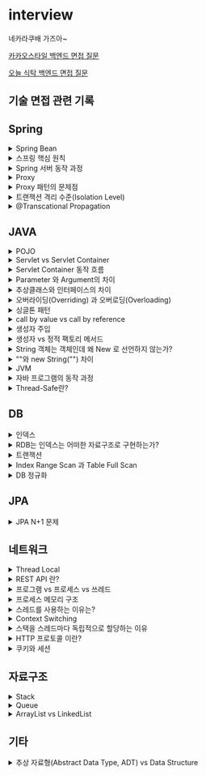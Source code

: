 # interview
  네카라쿠배 가즈아~
  
  [카카오스타일 백엔드 면접 질문](https://github.com/russell-seo/interview/blob/main/kakao/style.md)
  
  [오늘 식탁 백엔드 면접 질문](https://github.com/russell-seo/interview/blob/main/todaytable.md)

  ## 기술 면접 관련 기록
  
  
  ## Spring
  
  <details>
<summary>Spring Bean</summary>
<div markdown="1">       

 - Spring Bean 이란?
    - Spring 에서 사용하는 객체를 의미한다.
    - IoC Container에 의해 등록, 생성, 조회 관계 설정이 되는 객체를 의미한다.
    - Spring IoC Container 에 의해서 관리되고 어플리케이션의 핵심을 이루는 객체들을 스프링에서는 Beans라고 부른다.
      - 빈과 빈 사이의 의존성은 컨테이너가 사용하는 메타데이터 환경설정에 의존한다.
 - Bean의 주요 속성
    - class : 정규화된 자바 클래스 이름
    - id : bean의 고유 식별자
    - scope : 빈 스코프
    - constructor-arg : 생성시 생성자에 전달할 인수
    - property : 생성 시 bean setter 에 전달할 인수
    - init method 와 destory method
</div>
</details>
  
  <details>
<summary>스프링 핵심 원칙</summary>
<div markdown="1"> 
  
  - 스프링 핵심 원칙은 세가지이다. IoC/DI, AOP, PSA
    - IoC
      - Inversion Of Control(제어의 역전)을 의미하며, 객체의 생성과 생명주기 관리까지 모든 객체에 대한 제어권을 개발자가 아닌 프레임워크 에게 위임한 것을 의미한다.
      - 객체의 생성 책임을 개발자가 가지는 것이 아니라, 프레임워크에 위임했다(능동 -> 수동)
      - IoC vs DI
        - IoC는 DI한 형태 -> 객체지향에선 DI를 통해 IoC를 구현한다.
  
    - DI
      - DI는 의존관계 주입을 의미한다. 의존관계란 하나의 객체가 다른 객체의 상태에 따라 영향을 받는 것을 의미한다.
      - 스프링에서는 이러한 의존관계를 개발자가 직접관리하지 않고, 스프링 컨테이너에서 관리한다. 의존관계가 필요할 때 마다 스프링 컨테이너에서 개발자 코드안으로 의존성을 주입해 준다.
      - DI는 스프링에서 IoC를 구현한 한가지 방법이며, IoC는 DI를 포함하는 개념이다.
      - 이를 통해 개발자는 객체의 생성, 생명주기 관리, 의존관계 설정 책임을 신경 쓸 필요 없이 자신의 비즈니스 로직에만 집중하여 생산성을 높일 수 있다.
  
  
    - AOP
      - Aspect-Oriented Programming(관점 지향 프로그래밍)을 의미한다.
      - 스프링 DI가 의존성에 대한 주입이라면 AOP는 로직(code)주입 이라고 할 수 있다.
      - 관점 지향은 쉽게 말해 어떤 로직을 핵심적인 관점과 부가적인 관점으로 나누어서 보고 그 관점을 기준으로 각각 모듈화 하겠다는 것이다.
        - 핵심적인 관점 : 비즈니스 로직
        - 부가적인 관점 : 핵심 로직을 실행하기 위해서 행해지는 로직( 로깅, 트랜잭션, 캐싱) - 재사용된다.
  
    - PSA
      - Portable Service Abstraction(일관성 있는 서비스 추상화)를 의미한다.
      - 서비스 추상화란, 같은 일을 하는 다수의 기술을 공통 인터페이스로 제어할 수 있게 하는 것을 의미한다.
      - 외부 환경의 변화에 관계없이 일관된 방식으로 기술에 접근할 수 있게 해주는 것을 의미한다.
      - 예시
        - @Cacheable : 캐시대상으로 redis를 사용하던 ehcach를 사용하던 @Cacheable을 처리하는 내부 코드는 변하지 않는다.
        - @Transactional : JPA의 구현체로 Hibernate를 이용하던 다른 구현체를 이용하던 @Transactional을 처리하는 내부 코드를 변경할 필요가 없다.

</div>
</details>
  

<details>
<summary>Spring 서버 동작 과정</summary>
<div markdown="1">
  
  - 스프링의 경우
  
        1. 톰캣이 실행된다
        2. ServletContextListener 의 스프링에서 제공하는 구현체인 ContextLoaderListener 에 의해 Application Context가 생성된다.
        3. Application Context 가 생성되는 과정에서, 빈 정의(xml, component scan, @Configuration)에 의해 빈이 생성된다.
        4. Application Context 에 저장된 빈들의 의존 관계가 주입된다.
        5. 빈들의 생명주기에 맞는 메소드가 실행된다.(빈의 초기화 메소드, 소멸 메소드 등)
  
  - 스프링 부트
  
        1. @SpringBootConfiguration
        2. @Component Scan
        3. @EnableAutoConfiguration
</div>
</details>

<details>
<summary>Proxy</summary>
<div markdown="1">
  
  - 일반적으로 Proxy는 실제 Target 의 기능을 대신 수행하면서, 기능을 확장하거나 추가하는 실제 객체를 의미합니다.
    
    - 왜 사용할까?
      - OCP(Open-Closed Principle)을 지키기 위해서 사용한다.
      - 개방 폐쇠 원칙(=OCP)란 소프트웨어는 확장에 대해 열려있어야 하고, 수정에 대해서는 닫혀 있어야 한다라는 원칙 때문이다.
    
    - 어떻게?
      - Proxy를 이용한 런타임 위빙(Runtime Weaving)을 통해서 관심사를 추출할 수 있다.
      - 런타임 위빙 이란?
        - Weaving 은 target 객체를 새로운 proxied 객체로 적용시키는 과정이다.
      
    - Spring AOP 에서는 이러한 기능을 2가지 방법으로 구현하였다.
      
      - JDK Dynamic Proxy
      - CGlib Proxy
  
        - JDK Dynamic Proxy
          - JDK에서 제공하는 Dynamic Proxy는 1.3버전 부터 생긴 기능이다
          - `인터페이스를 기반으로 Proxy를 생성해주는 방식이다`
          - Dynamic Proxy는 Invocation Handler를 상속받아서 실체를 구현하게 되는데, 이 과정에서 `특정 Object 에 대해 Reflection을 사용하기때문에 성능이 조금 떨어지는 크리티컬 한 단점이 있다.`
          
        - CGlib
          - Enhancer를 바탕으로 Proxy를 구현하는 방식이다.
          - Extends(상속)방식을 이용해서 Proxy화 할 메소드를 오버라이딩 하는 방식이다.
          - CGlib은 기본적으로 Byte코드를 조작해서, 바이너리가 만들어지기 때문에 JDK Dynamic Proxy 보다 성능적으로 우세하다.
          - CGlib에서 실제로 핸들링할 Handler 가 필요한데, CGlib 에서는 이를 `MethodInterceptor` 라는 인터페이스로 정의되어 있다.
          - 다만 final 객체 혹은 private 접근자로 된 메소드는 상속이 지원되지 않기 때문에 제약적인 Proxy 구현이 가능하다.
  
</div>
</details>

<details>
<summary>Proxy 패턴의 문제점</summary>
<div markdown="1">
  
  - 위의 Proxy 내용과 이어지는 내용이다.
  
  - Proxy 패턴의 문제점을 알아보자
  
    - 부가적인 기능 추가 때 마다 별도의 프록시를 만들어야 한다.
    - 프록시로 프록시를 감싸는 일 발생
    - 모든 구현체에서 원래 타겟으로 위임하는 코드가 중복해서 발생.
    - 다른 메소드의 부가 기능이 같은 것일 경우 부가 기능의 주옵ㄱ이 발생
      - 이러한 문제를 해결하기 위해 프록시에 해당하는 클래스를 매번 만드는 것이 아닌 동적으로 런타임에 생성해내는 `다이나믹 프록시`가 등장한 것이다.
  
  
</div>
</details>

<details>
<summary>트랜잭션 격리 수준(Isolation Level)</summary>
<div markdown="1">
  
  - 트랜잭션 격리수준 이란?
    - 동시에 여러 트랜잭션이 처리될 때, 트랜잭션끼리 얼마나 서로 고립되어 있는지를 나타내는 것입니다. 즉 간단하게 말해 특정 트랜잭션이 다른 트랜잭션에 변경한 데이터를 볼수 있도록 허용할지 말지를 결정하는 것 입니다.
  
  - READ UNCOMMITTED
  - READ COMMITTED
  - REPEATABLE READ
  - SERIALIZABLE
  
  아래로 내려 갈 수록 고립 정도가 높아지며, 성능이 떨어지는 것이 일반적입니다.
  
  현재 저는 mysql 기반인 MariaDB를 사용 중인데 격리 수준이 디폴트인 `REPEATABLE READ` 입니다. 오라클인 경우에는 `READ COMMITTED`라고 합니다.
  
  1. READ UNCOMMITTED
  
  READ UNCOMMITTE의 격리수준에서는 어떤 트랜잭션 변경 내용이 COMMIT 이나 ROLLBACK과 상관없이 다른 트랜잭션에서 보여집니다.
  
  이 격리수준 에서는 아래와 같은 문제가 발생합니다.
    1. A 트랜잭션에서 테이블의 데이터를 수정중인 상태이고 아직 커밋하지 않았습니다.
    2. B 트랜잭션에서 A 트랜잭션이 수정 중인 데이터를 조회 함. 이를 Dirty Read라고 한다.
    3. A 트랜잭션에서 문제가 발생해 ROLLBACK 함
    4. B 트랜잭션은 커밋되지 않은 데이터를 바라보고 로직을 수행한다.
  
  이런식으로 데이터 정합성에 문제가 많으므로 RDBMS 표준에서는 격리수준으로 인정하지 않는다.
  
  2. READ COMMITTED
  
  어떤 트랜잭션의 변경 내용이 COMMIT 되어야만 다른 트랜잭션에서 조회할 수 있다. 오라클 DBMS 에서 기본적으로 사용하고 있고, 온라인 서비스에서 가장 많이 격리되는 수준이다.
  
  여기서는 B 트랜잭션에서 A 트랜잭션에서 커밋이나 롤백하기전 까지는 DIRTY READ가 발생하지 않습니다.(UNDO 영역에 저장된 데이터를 참조)
  
  언뜻보면 정합성 문제가 해결된 것 처럼 보이지만, 여기서 NON-REPEATABLE READ 부정합 문제가 발생할 수 있다.
  
    1. B 트랜잭션에서 10번 상품의 총 투자공모금액을 조회
    2. 100만원이 조회됨
    3. A 트랜잭션에서 10번 상품의 총 투자공모금액을 120만원으로 바꾸고 커밋
    4. B 트랜잭션에서 10번 상품의 총 투자공모금액을 다시 조회
    5. 120만원이 조회됨.
  
  이는 하나의 트랜잭션내에서 동일한 SELECT를 수행했을 경우 항상 같은 결과를 반환해야 하는 REPEATABLE READ 정합성에 어긋나는 것 입니다.
  
  일반적인 웹 어플리케이션에서는 크게 문제되지 않지만, 작업이 금전적인 처리와 연결되어 있다면 문제가 발생할 수 있습니다.
  
  예를 들어 트랜잭션에서 입금/출금 처리가 계속 진행되는 트랜잭션들이 있고, 오늘의 입금 총 합을 보여주는 트랜잭션이 있다고 하면, 총합을 계산하는 SELECT 쿼리는 실행될 때 마다 다른 결과 값을 가져올 것 입니다.
  
  이런 문제가 발생할 수 있기 때문에 격리수준에 의해 실행되는 SQL 문장이 어떤 결과를 출력할 지 정확히 예측하고 있어야 합니다.
  
  
  3. REPEATABLE READ
  
  REPEATABLE READ 격리수준은 간단하게 말해서 트랜잭션이 시작되기 전에 커밋된 내용에 대해서만 조회할 수 있는 격리수준 이다.
  
  MYSQL DMBS에서 기본적으로 사용하고 있고, 이 격리수준에서는 NON-REPEATABLE READ 부정합이 발생하지 않는다.
  
    1. 10번 트랜잭션이 2번 상품을 조회
    2. 12번 트랜잭션이 2번 상품의 총 투자공모금액을 변경하고 커밋
    3. 10번 트랜잭션이 2번 상품을 다시 조회
    4. 언두 영역에 백업된 데이터를 반환
  
  즉, 자신의 트랜잭션 번호보다 낮은 트랜잭션 번호에서 변경된(+커밋된) 것만 보게 되는 것 입니다.
  
  REPEATABLE READ 격리수준에서는 트랜잭션이 시작된 시점의 데이터를 일간되게 보여주는 것을 보장해야 하기 때문에 한 트랜잭션 실행시간이 길어질수록 해당 시간 만큼 계쏙 멀티 버전을 관리해야 하는 단점이 있다.
  
  하지만 실제로 영향을 미칠 정도로 오래 지속되는 경우는 없어서 READ COMMITTED와 REPEATABLE READ의 성능 차이는 거의 없다고 합니다.
  
  REPEATABLE READ에서 발생할 수 있는 데이터 부정합
  ~~~
  START TRANSACTION; -- transaction id : 1
  select * from Member where name = "sangwon";
  
    START TRANSACTION; -- transaction id : 2
    select * from Member where name = "sangwon";
    update Member SET name = "russell" where name = "sangwon";
    COMMIT;
  
   UPDATE Member SET name = "gucci" where name = "sangwon"; -- 0 row(s) affected
   COMMIT;
  ~~~
  
  이 상황에서 최종 결과는 `name = russell`이 된다. REPEATABLE READ이기 때문에 2번 트랜잭션에서 name = russell 로 변경하고 commit을 하면
  
  name = sangwon의 내용을 `UNDO` 세그먼트에 남겨놔야 합니다. 그래야 1번 트랜잭션이 일관되게 데이터를 보는 것을 보장해 줄 수 있기 때문입니다.
  
  이 상황에서 아래 구문에서 UPDATE문을 실행하게 되는데, UPDATE의 경우 변경을 수행할 로우에 대해 잠금이 필요합니다. 하지만 1번 트랜잭션이 바라보고 있는 
  
  name = sangwon의 경우 레코드데이터가 아닌 UNDO영역의 데이터이고, UNDO영역에 있는 데이터에 대해서는 쓰기 잠금을 걸 수가 없습니다.
  
  그러므로 위에 UPDATE 구문은 레코드에 대해 쓰기 잠금을 시도하려고 하지만 name=junyoung인 레코드는 존재하지 않으므로, 0 row(s) affected가 출력되고 아무 변경도 일어나지 않게 됩니다. 그러므로 최종 결과는 name=russell 입니다.
  
</div>
</details>

<details>
<summary>@Transcational Propagation</summary>
<div markdown="1">
  
  - Propagation
  
    - `REQUIRED` 
      - 기본옵션
      - 부모 트랜잭션이 존재한다면 부모 트랜잭션에 합류, 그렇지 않다면 새로운 트랜잭션을 만든다.
      - `중간에 자식/부모에서 rollback이 발생한다면 자식과 부모 모두 rollback 한다.`
    - `REQUIREDS_NEW`
      - 무조건 새로운 트랜잭션을 만든다.
      - nested한 방식으로 메소드 호출이 이루어지더라도 rollback은 각각 이루어 진다.
    - `MANDATORY`
      - 무조건 부모 트랜잭션에 합류시킨다
      - 부모 트랜잭션이 존재하지 않는다면 예외를 발생시킨다.
    - `SUPPORTS`
      - 메소드가 트랜잭션을 필요로 하지는 않지만, 진행중인 트랜잭션이 존재하면 트랜잭션을 사용한다는 것을 의미한다.
      - 진행중인 트랜잭션이 존재하지 않더라도 메소드는 정상적으로 동작한다.
    - `NESTED`
      - 부모 트랜잭션이 존재하면 부모 트랜잭션에 중첩시키고, 부모 트랜잭션이 존재하지 않는다면 새로운 트랜잭션을 생성한다.
      - 부모 트랜잭션에 예외가 발생하면 자식 트랜잭션도 rollback한다.
      - 자식 트랜잭션에 예외가 발생하더라도 부모 트랜잭션은 rollback하지 않는다. 이때 롤백은 부모 트랜잭션에서 자식 트랜잭션 호출하는 지점까지만 롤백된다. 이후 부모 트랜잭션에서 문제가 없으면 부모 트랜잭션은 끝가지 COMMIT 된다.
      - 현재 트랜잭션이 있으면 중첩 트랜잭션 내에서 실행하고, 그렇지 않으면 REQUIRED 처럼 동작합니다.
     
    - `NEVER`
      - 메소드가 트랜잭션을 필요로 하지 않는다. 만약 진행중인 트랜잭션이 존재하면 익셉션이 발생한다.
  
  
  
</div>
</details>
  
  ## JAVA
  
  
  <details>
<summary>POJO</summary>
<div markdown="1">       

 - POJO 란?
    - 진정한 POJO란 객체지향적인 원리에 충실하면서, 환경과 기술에 종속되지 않고 필요에 따라 재활용될 수 있는 방식으로 설계된 오브젝트를 말한다.
        - 어떠한 프레임워크에도 의존하지 않는다.
        - 자바를 이용한 테스트에 용이하다.
 - POJO의 두가지 의견
    - 어떠한 프레임워크에도 완전히 의존하지 않는 자바 객체. (어노테이션이 붙은 것도 POJO가 아니란 의견)
    - 자바 객체 안에 코드를 프레임워크를 바꿔도 그대로 재활용 할 수 있으면 POJO(특정 어노테이션이 존재해도 POJO라는 의견)

 - EJB 부터 스프링까지의 역사를 보면 두 번째가 맞는 듯 하다.
    - EJB 시절에는 특정 기능(Service, Controller등) 을 만들기 위해서는 특정 인터페이스나 클래스는 extends 했어야 했다. 따라서 그 시절에는 특정 클래스의 EJB 프레임워크에
      매우 의존적이었으며 기능을 활용하기 위해서 특정 Class를 extends 해야한다는 관점에서 객체지향적 특징을 잃어버리게 되었다.
    - EJB때는 걔네들이 정의해둔 클래스/인터페이스를 상속/구현 -> 그래서 이거에 종속적이지 않는 것들은 POJO라고 부르자고 정한 것.
    - 결론적으로 비지니스 코드가 특정 프레임워크에만 종속적이지 않다면 POJO라고 부른다.(어노테이션은 주석과 같이 마킹한다는 의미에서 코드에 직접적으로 영향을 주지 않으므로 제외)

</div>
</details>
  

<details>
<summary>Servlet vs Servlet Container</summary>
<div markdown="1"> 
  
    - Servlet
      - Java 로 HTTP 요청 및 응답을 처리하기 위한 표준
      - 서블릿은 클라이언트의 HTTP요청을 받아 비즈니스 로직을 수행하고 적절한 HTTP 응답을 생성하는 자바 객체이다.
      - 웹페이지를 동적으로 생성하는 역할
      - 서블릿은 일반 자바 객체와 달리 서블릿 컨테이너 내에서만 실행된다.
  
    - Servlet Container
      - 클라이언트로 부터 HTTP 요청 메시지를 적절하게 파싱 한 후, 쓰레드를 생성하여 적절한 서블릿을 실행시키고, 서블릿으로부터 응답받은 요청 처리 결과를 이용해 HTTP 응답 메시지를 만들어주는 컴포넌트
      - 웹 서비스에 필요한 다양한 기능을 제공하며, 개발자로 하여금 비즈니스 로직(Servelt 구현) 만 집중할 수 있도록 도와주는 프레임 워크
      - 지원하는 기능
        - tcp/ip 소켓 연결 및 종료(통신 지원)
        - HTTP요청 메시지 파싱 및 응답 메시지 생성
        - 서블릿 생명주기 관리
        - 멀티쓰레딩 지원(요청당 스레드로 처리)
        - 선언적인 보안 관리
        - 대표적인 Servlet Container : tomcat, netty
</div>
</details>


<details>
<summary>Servlet Container 동작 흐름</summary>
<div markdown="1">
      
      - 사용자 요청 파싱
      - 새로운 쓰레드를 생성하고, HttpServeltRequest, HttpServletResposne 생성.
      - 사용자 요청을 분석하여 대응되는 서블릿 검색(DD.xml을 통해 서블릿을 미리 정의해둔다.)
      - 찾은 서블릿의 service() 메소드를 호출함으로써, 비즈니스 로직 처리 위임
      - 서블릿은 클라이언트에게 넘길 응답을 작성. 이때 Response 객체를 사용한다.
      - Servlet Container가 서블릿으로 부터 받은 Response를 적절한 Http response로 만들어 클라이언트에 반환
      - 요청을 처리한 쓰레드는 소멸하거나 쓰레드 풀로 반환.
  
</div>
</details>

<details>
<summary>Parameter 와 Argument의 차이</summary>
<div markdown="1">
  
  - parameter : 함수를 선언할때 사용된 변수
  - argument : 함수가 호출 되었을 때 함수의 파라미터로 넘어오는 실제 값

</div>
</details>






<details>
<summary>추상클래스와 인터페이스의 차이</summary>
<div markdown="1">
  
  - 추상클래스
    - 단일 상속만 가능하다.
    - 모든 접근 제어자를 사용할 수 있다.
    - 변수와 상수를 선언 할 수 있다.
    - 추상 메소드와 일반 메소드를 선언할 수 있다.
  - 인터페이스
    - 다중 구현이 가능하다.
    - public 접근 제어자만 가능하다.
    - 상수만 선언 할 수 있다.
    - 추상메소드만 선언 할 수 있다.

</div>
</details>


<details>
<summary>오버라이딩(Overriding) 과 오버로딩(Overloading)</summary>
<div markdown="1">

    - 오버라이딩(Overriding) : 상위 클래스가 가지고 있는 메소드를 하위 클래스에서 재정의 하는 기술
    - 오버로딩(Overloading) : 매개변수의 유형과 개수를 변경하면서 같은 이름의 메소드를 여러 개 사용하는 기술
  
</div>
</details>


<details>
<summary>싱글톤 패턴</summary>
<div markdown="1">
  
  - 싱글톤 패턴이란?
    - 애플리케이션이 시작될 때, 어떤 클래스가 최초 한번만 메모리를 할당(static)하고 해당 메모리에 인스턴스를 만들어 사용하는 패턴
    - 즉 싱글톤 패턴은 하나의 인스턴스만 생성하여 사용하는 디자인패턴
    - 인스턴스가 필요할 때, 똑같은 인스턴스를 만들지 않고 기존의 인스턴스를 활용하는 것
  - 왜 쓰나?
    - 먼저 객체를 생성할 때 마다 메모리 영역을 할당받아야 한다. 하지만 한번의 new 를 통해 객체를 생성한다면 메모리 낭비를 방지 할 수 있다.
    - 또 싱글톤으로 구현한 인스턴스는 전역 이므로 다른 클래스의 인스턴스들이 데이터를 공유하는 것이 가능한 장점이 있다.

  - 스프링 컨테이너는 싱글톤 패턴을 적용하지 않아도, 객체 인스턴스를 싱글톤으로 관리한다.
  - 그래서 스프링 컨테이너는 싱글톤 패턴의 문제점을 해결하면서, 객체 인스턴스를 싱글톤(1개만 생성) 으로 관리한다.
  - 지금까지 써 왔던 스프링 빈이 바로 싱글톤 패턴으로 관리되는 빈이다.
 
</div>
</details>


<details>
<summary>call by value vs call by reference</summary>
<div markdown="1">
  
  - call by value(값에 의한 호출)
    - 함수가 호출될 때, 메모리 공간 안에서는 함수를 위한 별도의 임시공간이 생성됨(종료 시 해당 공간 사라짐)
    - call by value 호출 방식은 함수 호출 시 전달되는 변수 값을 복사해서 함수 인자로 전달함
    - 이때 복사된 인자는 함수 안에서 지역적으로 사용되기 때문에 local value 속성을 가짐
    - 따라서 함수 안에서 인자 값이 변경되어도, 외부 변수 값은 변경 안됨.
  
  - call by reference(참조에 의한 호출)
    - call by reference 호출 방식은 함수 호출 시 인자로 전달되는 변수의 레퍼런스를 전달함
    - 따라서 함수 안에서 인자 값이 변경되면, 아규먼트로 전달된 객체의 값도 변경됨.

</div>
</details>


<details>
<summary>생성자 주입</summary>
<div markdown="1">

  - 생성자 호출 시점에 딱 1번만 호출되는 것이 보장됩니다.
  - 생성자 주입은 객체를 생성할 때 딱 1번만 호출되므로 이후에 호출되는 일이 없습니다. 따라서 불변하게 설계 할 수 있습니다.
  - 생성자 주입을 사용하면 의존성 주입을 누락하는 것을 방지 할 수 있습니다. 컴파일 오류로 누락을 방지
  - setter 를 사용하면 final이 assgin reference 인데, 이를 변경할 수 있음.
  - 원하는 구현체를 주입할 수 있으며, 순수 자바코드로 테스트를 실행할 수 있습니다.
</div>
</details>

<details>
<summary>생성자 vs 정적 팩토리 메서드</summary>
<div markdown="1">
  
  - 생성자와 정적 팩토리 메서드의 차이는 정적 팩토리 메서드의 장단점으로 알 수 있다.
  - 정적 팩토리 메서드의 장점
    - 이름을 가질 수 있다.
    - 반드시 새로운 객체를 만들 필요가 없다. 불변 객체를 캐싱하거나, Validation을 처리할 수 있다.
    - 반환 타입의 하위 타입 객체를 반환할 수 있는 능력이 있다.
    - 입력 매개변수에 따라 매번 다른 클래스의 객체를 반환할 수 있다.
    - static 팩토리 메서드를 작성하는 시점에는 반환할 객체의 클래스가 존재하지 않아도된다.
  
 - 단점
    - 상속하려면 public, protected 생성자가 필요하니, 정적 팩토리 메서드만 제공하면 하위 클래스를 만들 수 없다.
    - static 팩토리 메서드는 프로그래머가 찾기 어렵다.

  </div>
</details>

<details>
<summary>String 객체는 객체인데 왜 New 로 선언하지 않는가?</summary>
<div markdown="1">
  
  - `String`은 대표적 불변 객체로, String 상수 풀 영역에서 객체를 관리한다.
  - 즉 상수처럼 이미 선언된 String 객체가 있으면 이 영역에서 가져다 사용하고 없다면 여기에 새롭개 객체를 생성하여 사용한다.

  
</div>
</details>


<details>
<summary>""와 new String("") 차이</summary>
<div markdown="1">
  
  - `""`는 Heap 내의 별도 공간인 String 상수 풀 영역에 문자열을 생성하고, 같은 문자열은 한번만 생성한다.
    - String 상수 풀 영역에 생성되는 String 은 불변이다.
  - `new String()`은 일반 클래스와 동일하게 Heap에 문자열 객체로 생성된다.
  
</div>
</details>

<details>
<summary>JVM</summary>
<div markdown="1">
  
  - JVM 이란?
    - 자바 가상 머신
    - 자바 바이트코드를 실행할 수 있게 해주는 주체
  
  - 특징
    - WORA(Write Once, Run Anywhere)
      - JVM은 플랫폼에 독립적이며, 모든 자바 가상 머신은 자바 가상 머신 규격에 정의된 대로 자바 바이트 코드를 실행한다.(스펙)
      - 모든 자바 프로그램은 CPU나 운영체제의 종류와 상관없이 동일하게 동작한다.
      - 윈도우, 맥, 리눅스등 운영체제에 종속적이지 않다.
  - GC
    - 클래스 인스턴스는 사용자 코드에 의해 명시적으로 생성되고, GC에 의해 자동적으로 소멸된다.
  
</div>
</details>  


<details>
<summary>자바 프로그램의 동작 과정</summary>
<div markdown="1">
  
  1. JAVA 소스 코드 파일(.java)를 JAVA 컴파일러(javac)로 바이트코드(.class)로 변환
  
  2.  JVM 내에 있는 Class Loader가 runtime data area로 바이트 코드 파일을 적재한다.
      - Loading -> Linking -> Initializing
  
  3. JVM 내에 있는 execution engine(Interpreter, JIT Compiler, GC)이 runtime data area에 적재된 바이트 코드를 기계어로 변경해 명령어 단위로 실행한다.
  
</div>
</details>  

<details>
<summary>Thread-Safe란?</summary>
<div markdown="1">
  
  - Thread-Safe란 멀티 스레드 환경에서 어떤 함수나 변수, 혹은 객체가 여러 스레드로부터 동시에 접근해도 프로그램의 실행에 문제가 없음을 의미한다.
    - 다른 스레드로 인해 부수효과가 발생하지 않는 것을 의미
    - 두 개의 스레드가 동시에 데이터에 접근하여 변경한다면 계산 결과가 덮어씌워지기 때문에 Thread-Safe하게 만들어줘야한다.
  
  - Thread-Safe 예시
    - `synchronized` 붙은 메서드, `ConcurrentHashMap`등등
  
  - Thread-Safe 하게 만들기 위해선
    - Mutual Exclustion
      - Thread에 Lock 이나 Semaphore를 걸어서 공유하는 자원에는 하나의 thread만 접근 가능하게 만든다.
    
    - Thread-Local
      - 각 스레드에만 접근 가능한 저장소를 사용하여 동시 접근을 막는다.
  
    - 불변 객체
      - 객체 생성 이후에 값을 변경할 수 없도록 만든다.
  
</div>
</details>  
  
  ## DB 
  
<details>
<summary>인덱스</summary>
<div markdown="1">

  - 인덱스란?
    - 인덱스는 테이블 에 대한 동작의 속도를 높여주는 자료구조이다.
      - 비유 : DB `인덱스`:`데이터` = 책 `색인` : `페이지 번호(책 내용)`
    - 인덱스는 데이터 저장 성능을 희생하고 데이터의 읽기 속도를 높이는 기능이다.
      - 인덱스는 데이터를 저장할때 항상 정렬해서 저장해야 하므로 저장하는 과정이 느리고 복잡하다. 대신에 정렬되어있는 값을 조회하는 것은 빠르다.
  
  
</div>
</details>

<details>
<summary>RDB는 인덱스는 어떠한 자료구조로 구현하는가?</summary>
<div markdown="1">
  
  - B-Tree 혹은 B+Tree
    - Root, branch, leaf 노드로 나뉘고 스스로 균형을 맞추는 트리이다.
    - 스스로 균형에 맞춰 데이터를 정렬하기 때문에 항상 O(logN)의 조회성능을 유지한다.

</div>
</details>

<details>
<summary>트랜잭션</summary>
<div markdown="1">

  - 트랜잭션이란?
    - 복수의 쿼리를 독립적으로 한 단위로 묶는 것, 더이상 나눌 수 없는 단위 작업
    - 데이터베이스의 상태를 변환시키는 하나의 논리적 기능을 수행하기 위한 작업의 단위
    - ex) 하나의 거래 완성(단위) = 구매 계좌에서 n만원 출금(작은 단위) + 판매자 계좌에서 n만원 출금(작은단위)
  - 트랜잭션의 성질(ACID)
    - Atomicity(원자성) - 단위
      - 원자 : 더이상 쪼갤수 없는 성질
      - 원자성이란 데이터의 변경이 수반되는 일련의 데이터 조작이 전부 성공할지 전부 실패 할지를 보증하는 구조이다.
      - COMMIT OR ROLLBACK
    - Consistency(일관성) - 무결성 제약 조건
      - 트랜잭션이 안전하게 수행된다는 것을 보장한다는 성질
      - 트랜잭션 수행 전/후에 데이터모델의 모든 제약 조건(기본키, 외래키, 도메인, 도메인 제약조건등)을 만족하는 것을 의미
      - ex) 통장의 잔고는 마이너스가 안된다는 제약 조건이 존재한다.
            
            만약 트랜잭션 과정 중 통장의 잔고가 마이너스가되면 롤백 되어 트랜잭션이 종료된다.
    - Isolation(독립성) - 병행 제어
      - 데이터 조작을 복수의 사용자가 동시에 실행해도 각각의 처리가 모순없이 실행 되는 것을 보증한다는 의미
      - 하나의 트랜잭션이 수행중 다른 트랜잭션이 끼어들지 못하도록 보장하는 것(Lock 처리)
    - Durability(지속성) - 영속화
      - 트랜잭션을 완료(COMMIT)를 하고 완료 통지를 받는 시점에서 트랜잭션이 영구적이 되어 그 결과를 잃지 않는 것
      - 컴퓨터가 종료되거나 시스템 장애가 나타나도 계속 저장되는 성질(RAM 이 아닌 SSD에 저장된 상태)
</div>
</details>

<details>
<summary>Index Range Scan 과 Table Full Scan</summary>
<div markdown="1">
  
  - Table Full Scan
    - 순차 I/O 방식과 MultiBlock I/O 방식으로 디스크를 읽어 한 블록에 속한 모든 레코드를 한번에 읽어들이는 방법.
  
  - Index Range Scan
    - 랜덤 I/O 와  Single Block I/O 로 레코드 하나를 읽기 위해 매번 I/O 를 통해 필요한 레코드를 읽는 방법
  
  - 무조건 Index Range Scan 이 좋은 것은 아니다.
    - 조금만 생각해보면 위와 같이 읽을 데이터가 일정량을 넘으면 Index Range Scan의 경우 매 인덱스 마다 데이터를 가져와야 함으로 다량의 디스크 I/O 가 발생하게 된다.
    - 그러므로 더 비효율적일 수도 있다.
    - 다만, 큰 테이블에서 소량 데이터를 검색할 때는 당연히 Index Range Scan이 유용하다.

</div>
</details>

<details>
<summary>DB 정규화</summary>
<div markdown="1">
  
  - 정규화가 생겨난 배경
    - 한 테이블에 여러 엔티티의 속성들을 혼합하게 되면 정보가 중복 저장되며 저장 공간을 낭비하게 된다. 이러한 중복 정보로 인해 갱신 이상이 발생한다.
      - 삽입 이상 : 원하지 않는 데이터가 삽입 될 경우
      - 삭제 이상 : 하나의 자료만 삭제하고 싶지만, 그 자료가 포함된 데이터 전체가 삭제되는 경우
      - 수정 이상 : 일부의 데이터만 갱신되어 정보가 모호해지거나 일관성이 없어져 정확한 정보 파악이 되지 않는 경우.
  - 정규화 란?
     - 중복을 최소화하게 데이터를 구조화하는 프로세스를 정규화
        - 데이터베이스 정규화의 목표는 이상이 있는 관계를 재구성하여 작고 잘 조직된 관계를 생성하는 것에 있다.
     - 제대로 조직되지 않은 테이블들과 관례들을 작고 잘 조직된 테이블과 관계들로 나누는 것.
  - 정규화를 하는 이유
     - 중복 데이터를 제거하기 위함. 중복 데이터가 많으면 데이터끼리의 정합성을 맞추기 어렵다.
      - 이를 통해 무결성을 유지할 수 있다.
     - 데이터 저장을 논리적으로 하기 위함.

</div>
</details>

## JPA

<details>
<summary>JPA N+1 문제</summary>
<div markdown="1">
  
   - JPA N+1 문제란?
      - 쿼리 1번으로 N개의 엔티티를 가져왔는데, 지연로딩으로 인해 N개의 엔티티 개수만큼 추가로 쿼리를 날리는 문제를 말한다.
      - 예를 들어 Member Entity를 조회하는데 Member 가 속한 Team 을 가져와야 하면 Team 테이블에 쿼리를 날린다.
   - 해결 방안
      - fetch join`select m from Member m join fetch m.team`
      - batch size
      - 위 두가지 방법이 있다.

</div>
</details>


## 네트워크

<details>
<summary>Thread Local</summary>
<div markdown="1">
  
    - Thread Local 이란
        - 각 Thread 마다 갖는 독립적인 지역 변수를 의미한다.
        - Java.lang 패키지에서 제공하는 쓰레드 범위 변수. 한 쓰레드에서 공유할 변수.
    - 특징
        - 같은 쓰레드 내에서만 공유
        - 따라서 같은 쓰레드 라면 해당 데이터를 메소드 매개변수로 넘겨줄 필요가 없다.
    - 스프링에서 사용
        - 트랜잭션 매니저에서 transaction Context를 전파하는데 사용된다.
        - SpringSecurit에서는 ThreadLocal을 기본전략으로 SecurityContextHolder 를 사용한다.
</div>
</details>





<details>
<summary>REST API 란?</summary>
<div markdown="1">
  
  - REST란?
    - Representational State Transfer의 약자
    - 자원을 이름(자원의 표현)으로 구분하여 해당 자원의 상태(정보)를 주고 받는 모든 것을 의미한다.
      - 자원(Resource)의 표현(Representation)에 의한 상태 전달
  -  REST 구성
    - 자원(Resource) : URI
      - 모든 자원은 URI라는 고유한 ID가 존재하며, 자원은 서버에 존재한다.
    - 행위(Verb) : HTTP Method
      - GET, POST, PUT, DELETE
    - 표현(Representation)
      - 클라이언트가 자원의 상태(정보)에 대한 조작을 요청하면 서버는 이에 적절한 응답을 보낸다.
      - REST 에서 하나의 자원은 JSON, XML등 여러 형태의 Representation(표현)으로 나타내어 질 수 있다.
  
  - REST 제약 조건(이 모든 것을 지켜야 진정한 REST라고 할 수 있다.)
      1. client - server
      2. stateless (무상태성)
      3. cache(캐시)
      4. uniform interface(self-descriptive message, HATEOAS등)
      5. layered system(다중 계층 - 보안, 로드밸런싱, 암호화 계층, 프록시 등등)
      6. code-on-demand(optional)
  - REST AP란?
      - HTTP 통신에서 어떤 차원에 대한 CRUD 요청을 Resource 와 Method로 표현하여 특정한 형태로 전달하는 방식이다.
      - REST 기반의 규칙을 지켜서 설계된 API
      - 개인적으로 모든 것은 클라이언트가 서버의 자원을 더 쉽게 이용할 수 있도록 하기 위함 인듯 하다.

</div>
</details>

<details>
<summary>프로그램 vs 프로세스 vs 쓰레드</summary>
<div markdown="1">
  
  - 프로그램 : 소스 코드가 파일 단위로 저장 장치에 저장되어 있으며, 아직 실행되지 않은 상태를 의미한다.
    - 디스크에 저장되어 있는 실행 가능한 파일
  - 프로세스 : 실행중인 프로그램. 프로그램을 실행하기 위해서 주소 공간, 메모리 등을 운영체제로 부터 할당 받은 상태
    - 프로그램이 실행되어 RAM에 적재되어 실행 중인 상태
    - 여러 개의 쓰레드를 포함할 수 있다.
  - 스레드 : 프로세스의 실행 단위. 같은 프로세스 내에 있는 스레드 끼리는 프로세스의 자원을 공유 할 수 있다.

</div>
</details>

<details>
<summary>프로세스 메모리 구조</summary>
<div markdown="1">
  
  - 프로세스 메모리와 PCB의 차이
    - PCB는 프로세스를 제어하기 위해 운영체제가 저장하는 자료구조이다.(프로세스의 위치 값, PC값 등등)
    - 프로세스 메모리는 그저 프로그램을 실행하는데 필요한 메모리를 저장시켜놓는 공간이다.
  - 프로세스 메모리 구조
    - 코드 영역 : 프로세스가 실행할 코드가 기계어의 형태로 저장 되는 공간.
      - 컴파일 타임에 결정되며 Read-Only이다.
    - 데이터 영역 : 전역 변수, Static 변수 등이 저장된 공간이다.
      - 컴파일 타임에 결정되며 Read-Write(실행 도중 변경 가능)이다.
    - 힙 영역 : 개발자가 관리하는 메모리 영역으로, 동적 할당 할때 사용된다
      - 런타임에 결정되며 개발자에 의해 메모리 공간이 동적으로 할당되고 해제 된다.
    - 스택 영역 : 호출된 함수의 수행을 마치고 복귀할 주소 및 데이터(지역변수, 매개변수, 리턴 값)등 임시로 저장하는 공간.
      - 컴파일 타임에 결정되며, 정해진 크기가 있으므로 초과시 StackOverFlow가 발생한다.

</div>
</details>

<details>
<summary>스레드를 사용하는 이유는?</summary>
<div markdown="1">
  
  - 스레드가 없을 때의 단점은 아래와 같다.
    - 프로세스 간의 컨텍스트 스위칭 오버헤드
      - 프로세스는 프로세스마다의 독립적인 메모리를 가지고 있다. 그러므로 멀티 프로세스로 동작한다면 빈번한 컨텍스트 스위칭으로 인한 성능 저하가 발생한다.
    - 프로세스 사이 통신의 어려움
      - 프로세스들은 독립된 주소공간을 가지고 있기 때문에, 단순한 방법으로 서로의 메모리 공간을 접근 할 수 없다.
      - 공유메모리, 소켓등을 이용해서 접근 해야 한다.
  
  - 스레드를 사용한다면
      - 빠른 컨텍스트 스위치
        - 스케줄링 단위가 프로세스 였던 시절, Context Switching 이 일어날 때 마다 캐시 flush, 캐시 복수 등을 해야했다.
        - 하지만, 스케줄링 단위가 Thread로 되면서 같은 프로세스 내의 Thread들을 Context Switch 할 때는 TCB만 바꾸면 된다.
        - 메모리 상에서의 주소 이동도 필요없다.(프로세스는 주소 이동을 해야함)
      - 스레드간 통신으로 멀티 스레드 구현
        - 스레드는 하나의 프로세스에 여러 개 존재하며, 프로세스의 Heap, Static, Code 영역을 공유한다. 즉 같은 프로세스 내에서 스레드끼리의 통신은 굉장히 빠르고 쉽게 가능하다.

</div>
</details>

<details>
<summary>Context Switching</summary>
<div markdown="1">
  
  - 여러개의 프로세스가 실행되고 있을 때 기존에 실행되던 프로세스를 중단하고 다른 프로세스를 실행하는 것. 즉 CPU에 실행할 프로세스를 교체하는 기술이다.
  - 어떤 하나의 프로세스를 실행하고 있는 상태에서 인터럽트 요청에 의해 다음 우선 순위의 프로세스가 실행되어야 할 때 기존의 프로세스의 상태 또는 레지스터 값(Context)을 저장하고 
    CPU 가 다음 프로세스를 수행하도록 새로운 프로세스의 상태 또는 레지스터 값(Context)을 교체하는 작업
  

</div>
</details>

<details>
<summary>스택을 스레드마다 독립적으로 할당하는 이유</summary>
<div markdown="1">
  
  - 결론부터 말하면 독립적인 실행 흐름을 추가하기 위해선 최소 조건으로 독립된 스택이 필요하기 때문이다.
  - 스택은 함수 호출 시 전달되는 인자로 되돌아갈 주소 값 및 함수 내에서 선언하는 변수 등을 저장하기 위해 사용되는 공간이다.
  - 스택 메모리 공간이 독립적이라는 것은 독립적인 함수 호출이 가능하며, 이는 독립적인 실행 흐름을 의미한다.

</div>
</details>

<details>
<summary>HTTP 프로토콜 이란?</summary>
<div markdown="1">
  
  - HTTP(Hyper Text Transfer Protocol)이란 서버/클라이언트 모델을 따라 데이터를 주고 받기 위한 프로토콜이다. 
  - HTTP는 어플리케이션 레벨의 프로토콜 TCP/IP 위에서 동작한다. HTTP는 상태를 가지고 있지 않는 Stateless 프로토콜 이며 Method, Path, Version, Headers, Body등으로 구성된다.

</div>
</details>

<details>
<summary>쿠키와 세션</summary>
<div markdown="1">
  
  - HTTP 프로토콜 특성이자 약점을 보완하기 위해 쿠키와 세션을 사용한다.
      - 비연결성(connectionless) : 클라이언트가 요청을 한 후 응답을 받으면 그 연결을 끊어 버리는 특징
      - 무상태성(stateless) : 통신이 끝나면 상태를 유지하지 않는 특징
      - 대표적으로 쿠키와 세션등을 사용하지 않으면 지속적인 로그인 환경을 구축할 수 없다(물론 토큰 기반으론 가능)
  - 쿠키란?
    - 쿠키는 클라이언트측 `브라우저 로컬`에 저장되는 키와 값이 들어있는 작은 데이터이다.
    - 브라우저가 종료되어도 쿠키 만료 기간이 있다면 클라이언트(브라우저) 에서 보관하고 있는다.
    - Response Header 에 Set-Cookie 속성을 사용하면 클라이언트에 쿠키를 만들 수 있다.
    - 쿠키는 사용자가 따로 요청하지 않아도 브라우저가 요청시 Request Header 에 넣어서 자동으로 서버에 전송한다.
  - 세션이란?
    - 세션은 쿠키를 기반으로 하며, 서버에서 관리하는 사용자 정보 파일(데이터) 이다.
    - 서버에서는 클라이언트를 구분하기 위해 세션 ID를 부여하며, 웹 브라우저가 서버에 접속해서 브라우저를 종료할 때 까지 인증 상태를 유지한다.
        - 클라이언트가 Reques를 보내면, 해당 서버의 엔진이 클라이언트에게 유일한 세션ID를 부여한다.
    - 예시 : 로그인 정보 저장
  - 쿠키와 세션 차이
    - 사용자 정보 저장 위치 : 쿠키는 클라이언트, 세션은 서버
    - 보안성 : 쿠키는 클라이언트측에 저장하므로 언제든 스니핑 당할 우려가 있으나, 세션은 쿠키를 이용해서 sessionid만 저장 하고 그것을 구분해서 서버를 처리하기 때문에 보안성이 비교적 우수하다.
    - 모든 정보를 세션에 저장하면 좋지만, 서버 자원의 낭비와 속도 때문에 중요하지 않은 정보는 쿠키에 저장하는 것이 좋다.
  

</div>
</details>

## 자료구조

<details>
<summary>Stack</summary>
<div markdown="1">
  
  - 제한적으로 접근할 수 있는 나열 자료구조
  - LIFO(Last In First Out)
    - 스택은 한쪽 끝에서만 자료를 넣거나 뺄 수 있는 선형 구조이다.
  - 스택의 ADT
    - peek() : 스택의 가장 윗 데이터를 반환한다.
    - push() : 자료를 밀어 넣는다해서 push이다. 스택의 가장 위 데이터 추가
    - pop() : 넣어둔 자료를 꺼낸다 해서 pop이라 한다. 스택의 가장 위 데이터 삭제 및 반환
    - empty() : 스택이 비어있는지 확인

</div>
</details>


<details>
<summary>Queue</summary>
<div markdown="1">
  
  - 줄을 서는 것을 뜻한다.
  - 선입선출의 대표적인 자료 구조 형태
  - FIFO(First In First Out)
    - 먼저 집어 넣은 데이터가 먼저 나오는 구조
  - 큐의 ADT
    - enqueue : 큐 맨 뒤에 용소 추가
    - dequeue : 큐 맨 앞의 요소 삭제 + 반환
    - front : 큐의 맨 앞의 요소 반환
    - rear : 큐의 맨 뒤의 요소 반환

</div>
</details>

<details>
<summary>ArrayList vs LinkedList</summary>
<div markdown="1">
  
  - ArrayList : 순차리스트, 배열기반으로 구현된 리스트
      - 배열 기반이므로 리스트 생성시 길이를 정해야 한다 -> 정적할당
      - 배열 기반으로 하는 ArrayList는 중간에 데이터를 추가하거나 삭제하게 된다면 해당 인덱스 뒤의 존재하는 모든 데이터를 복사하여 한칸 씩 밀어줘야 하므로 길이가 정해져 있지 않은 리스트가 필요하다면 비효율적이다.
      - 인덱스조회 : 배열은 하나의 자료형을 그룹핑할 때 사용되는 자료형이다. 즉, 자료형으로 길이가 같으므로 *(기준 자료형 + 인덱스) 를 통해 인덱스로 조회가 굉장히 빠르다. 시간복잡도 O(1)
  
  - LinkedList : 연결리스트, 메모리의 동적 할당을 기반으로 구현된 리스트
      - 노드 연결기반으로 리스트를  생성시 길이가 정해져 있지 않고, 동적으로 길이를 늘릴 수 있다 -> 동적할당
      - 추가 -> LinkedList는 노드를 연결하는 형태이므로, 새로운 데이터를 생성하여 포인터 값만 조정해주면 된다.
      - 삭제 -> 삭제할 노드를 찾았다면 삭제는 노드 간의 포인터만 조절하면 되므로 굉장히 빠르다. 하지만, 삭제할 노드를 찾기 위해 탐색을 해야한다.
      - 인덱스 조회 -> LinkedList는 노드를 연결하는 형태이므로, 메모리 상의 노드의 위치가 일정하지 않다. 즉 For문으로 하나하나 찾아봐야 한다, 시간복잡도 O(n)
  
  
</div>
</details>

## 기타



<details>
<summary>추상 자료형(Abstract Data Type, ADT) vs Data Structure</summary>
<div markdown="1">
  
  ADT란?
  
  - 구현하고자 하는 구조에 대해 구현 방법은 명시하지 않고 자료구조의 특성들과 어떤 Operations 들이 있는지를 설명하는 자료구조의 한가지 형태.
  - 즉, 일종의 `규칙`들의 나열 이라고 쉽게 이해할 수 있다. ADT의 가장 대표적 예로는 스택 과 큐가 있다.

  Data Structure(DS)
  
  - 스택이랑 큐에 대해 어떻게 구현하는지가 추가되면 DS로서 스택과 큐를 설명하게 된 것이다.
  - 결국 큐와 스택이란 것은 Array 또는 Linked List 에 규칙을 설정한 모습이기 때문
  
  예)
  JAVA - Interface -> ADT
       - Class -> DS
  
  자바의 인터페이스는 ADT라고 할 수 있으며 이를 실제로 구현한 Class를 DS라고 볼 수 있다.
  
  스택에 대한 특징 or 설명 -> ADT 관점
  
  스택을 어떤 구현체로 써서 구현 -> DS 
  
</div>
</details>











  








